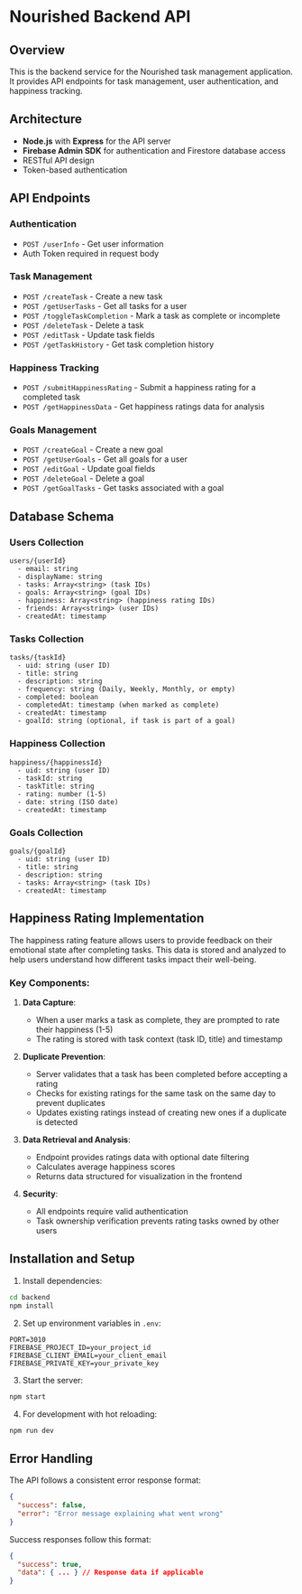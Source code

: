 # Nourished Backend API

## Overview

This is the backend service for the Nourished task management application. It provides API endpoints for task management, user authentication, and happiness tracking.

## Architecture

- **Node.js** with **Express** for the API server
- **Firebase Admin SDK** for authentication and Firestore database access
- RESTful API design
- Token-based authentication

## API Endpoints

### Authentication

- `POST /userInfo` - Get user information
- Auth Token required in request body

### Task Management

- `POST /createTask` - Create a new task
- `POST /getUserTasks` - Get all tasks for a user
- `POST /toggleTaskCompletion` - Mark a task as complete or incomplete
- `POST /deleteTask` - Delete a task
- `POST /editTask` - Update task fields
- `POST /getTaskHistory` - Get task completion history

### Happiness Tracking

- `POST /submitHappinessRating` - Submit a happiness rating for a completed task
- `POST /getHappinessData` - Get happiness ratings data for analysis

### Goals Management

- `POST /createGoal` - Create a new goal
- `POST /getUserGoals` - Get all goals for a user
- `POST /editGoal` - Update goal fields
- `POST /deleteGoal` - Delete a goal
- `POST /getGoalTasks` - Get tasks associated with a goal

## Database Schema

### Users Collection

```
users/{userId}
  - email: string
  - displayName: string
  - tasks: Array<string> (task IDs)
  - goals: Array<string> (goal IDs)
  - happiness: Array<string> (happiness rating IDs)
  - friends: Array<string> (user IDs)
  - createdAt: timestamp
```

### Tasks Collection

```
tasks/{taskId}
  - uid: string (user ID)
  - title: string
  - description: string
  - frequency: string (Daily, Weekly, Monthly, or empty)
  - completed: boolean
  - completedAt: timestamp (when marked as complete)
  - createdAt: timestamp
  - goalId: string (optional, if task is part of a goal)
```

### Happiness Collection

```
happiness/{happinessId}
  - uid: string (user ID)
  - taskId: string
  - taskTitle: string
  - rating: number (1-5)
  - date: string (ISO date)
  - createdAt: timestamp
```

### Goals Collection

```
goals/{goalId}
  - uid: string (user ID)
  - title: string
  - description: string
  - tasks: Array<string> (task IDs)
  - createdAt: timestamp
```

## Happiness Rating Implementation

The happiness rating feature allows users to provide feedback on their emotional state after completing tasks. This data is stored and analyzed to help users understand how different tasks impact their well-being.

### Key Components:

1. **Data Capture**:

   - When a user marks a task as complete, they are prompted to rate their happiness (1-5)
   - The rating is stored with task context (task ID, title) and timestamp

2. **Duplicate Prevention**:

   - Server validates that a task has been completed before accepting a rating
   - Checks for existing ratings for the same task on the same day to prevent duplicates
   - Updates existing ratings instead of creating new ones if a duplicate is detected

3. **Data Retrieval and Analysis**:

   - Endpoint provides ratings data with optional date filtering
   - Calculates average happiness scores
   - Returns data structured for visualization in the frontend

4. **Security**:
   - All endpoints require valid authentication
   - Task ownership verification prevents rating tasks owned by other users

## Installation and Setup

1. Install dependencies:

```bash
cd backend
npm install
```

2. Set up environment variables in `.env`:

```
PORT=3010
FIREBASE_PROJECT_ID=your_project_id
FIREBASE_CLIENT_EMAIL=your_client_email
FIREBASE_PRIVATE_KEY=your_private_key
```

3. Start the server:

```bash
npm start
```

4. For development with hot reloading:

```bash
npm run dev
```

## Error Handling

The API follows a consistent error response format:

```json
{
  "success": false,
  "error": "Error message explaining what went wrong"
}
```

Success responses follow this format:

```json
{
  "success": true,
  "data": { ... } // Response data if applicable
}
```
